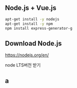 
## Node.js + Vue.js

```bash
apt-get install -y nodejs
apt-get install -y npm
npm install express-generator-g
```


## Download Node.js

https://nodejs.org/en/

node LTS버전 받기



## a
